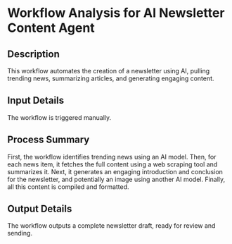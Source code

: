 # Workflow Analysis for AI Newsletter Content Agent

## Description
This workflow automates the creation of a newsletter using AI, pulling trending news, summarizing articles, and generating engaging content.

## Input Details
The workflow is triggered manually.

## Process Summary
First, the workflow identifies trending news using an AI model. Then, for each news item, it fetches the full content using a web scraping tool and summarizes it. Next, it generates an engaging introduction and conclusion for the newsletter, and potentially an image using another AI model. Finally, all this content is compiled and formatted.

## Output Details
The workflow outputs a complete newsletter draft, ready for review and sending.
